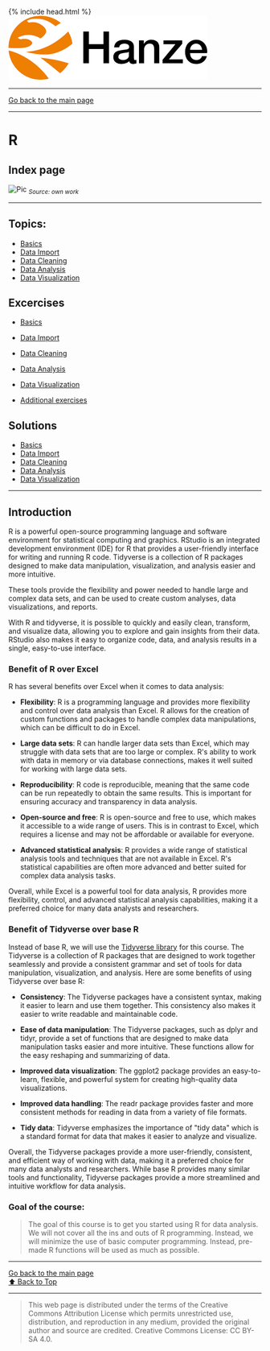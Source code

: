 {% include head.html %}
![Hanze](../hanze/hanze.png)

---

[Go back to the main page](../index.md)

---


# R

## Index page

![Pic](./impression/r.png)
*<sub>Source: own work</sub>*

---

## Topics:

- [Basics](./R_02_basics.html)
- [Data Import](./R_03_data_import.html)
- [Data Cleaning](./R_06_data_cleaning.html)
- [Data Analysis](./R_09_data_analysis.html)
- [Data Visualization](./R_12_data_visualization.html)

## Excercises

- [Basics](./R_02_basics_exercises.html)
- [Data Import](./R_04_data_import_exercises.html)
- [Data Cleaning](./R_07_data_cleaning_exercises.html)
- [Data Analysis](./R_10_data_analysis_exercises.html)
- [Data Visualization](./R_13_data_visualization_exercises.html)

- [Additional exercises](./R_01_index_add.md)

## Solutions

- [Basics](./R_02_basics_solutions.html)
- [Data Import](./R_05_data_import_solutions.html)
- [Data Cleaning](./R_08_data_cleaning_solutions.html)
- [Data Analysis](./R_11_data_analysis_solutions.html)
- [Data Visualization](./R_14_data_visualization_solutions.html)

---


## Introduction

R is a powerful open-source programming language and software environment for statistical computing and graphics. RStudio is an integrated development environment (IDE) for R that provides a user-friendly interface for writing and running R code. Tidyverse is a collection of R packages designed to make data manipulation, visualization, and analysis easier and more intuitive.

These tools provide the flexibility and power needed to handle large and complex data sets, and can be used to create custom analyses, data visualizations, and reports.

With R and tidyverse, it is possible to quickly and easily clean, transform, and visualize data, allowing you to explore and gain insights from their data. RStudio also makes it easy to organize code, data, and analysis results in a single, easy-to-use interface.

### Benefit of R over Excel

R has several benefits over Excel when it comes to data analysis:

- **Flexibility**: R is a programming language and provides more flexibility and control over data analysis than Excel. R allows for the creation of custom functions and packages to handle complex data manipulations, which can be difficult to do in Excel.

- **Large data sets**: R can handle larger data sets than Excel, which may struggle with data sets that are too large or complex. R's ability to work with data in memory or via database connections, makes it well suited for working with large data sets.

- **Reproducibility**: R code is reproducible, meaning that the same code can be run repeatedly to obtain the same results. This is important for ensuring accuracy and transparency in data analysis.

- **Open-source and free**: R is open-source and free to use, which makes it accessible to a wide range of users. This is in contrast to Excel, which requires a license and may not be affordable or available for everyone.

- **Advanced statistical analysis**: R provides a wide range of statistical analysis tools and techniques that are not available in Excel. R's statistical capabilities are often more advanced and better suited for complex data analysis tasks.

Overall, while Excel is a powerful tool for data analysis, R provides more flexibility, control, and advanced statistical analysis capabilities, making it a preferred choice for many data analysts and researchers.

### Benefit of Tidyverse over base R

Instead of base R, we will use the [Tidyverse library](https://www.tidyverse.org/) for this course.
The Tidyverse is a collection of R packages that are designed to work together seamlessly and provide a consistent grammar and set of tools for data manipulation, visualization, and analysis. Here are some benefits of using Tidyverse over base R:

- **Consistency**: The Tidyverse packages have a consistent syntax, making it easier to learn and use them together. This consistency also makes it easier to write readable and maintainable code.

- **Ease of data manipulation**: The Tidyverse packages, such as dplyr and tidyr, provide a set of functions that are designed to make data manipulation tasks easier and more intuitive. These functions allow for the easy reshaping and summarizing of data.

- **Improved data visualization**: The ggplot2 package provides an easy-to-learn, flexible, and powerful system for creating high-quality data visualizations.

- **Improved data handling**: The readr package provides faster and more consistent methods for reading in data from a variety of file formats.

- **Tidy data**: Tidyverse emphasizes the importance of "tidy data" which is a standard format for data that makes it easier to analyze and visualize.

Overall, the Tidyverse packages provide a more user-friendly, consistent, and efficient way of working with data, making it a preferred choice for many data analysts and researchers. While base R provides many similar tools and functionality, Tidyverse packages provide a more streamlined and intuitive workflow for data analysis.

### Goal of the course:

> The goal of this course is to get you started using R for data analysis. We will not cover all the ins and outs of R programming. Instead, we will minimize the use of basic computer programming. Instead, pre-made R functions will be used as much as possible.


---

[Go back to the main page](../index.md)  
<a href="#top">⬆️ Back to Top</a>  

---

>This web page is distributed under the terms of the Creative Commons Attribution License which permits unrestricted use, distribution, and reproduction in any medium, provided the original author and source are credited.
>Creative Commons License: CC BY-SA 4.0.

